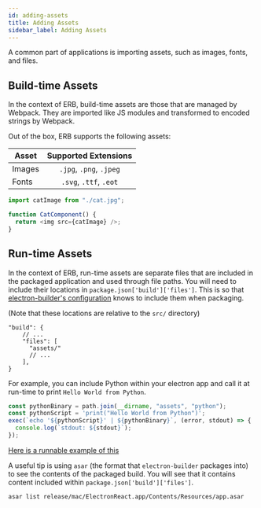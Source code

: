 ```yaml
---
id: adding-assets
title: Adding Assets
sidebar_label: Adding Assets
---
```


A common part of applications is importing assets, such as images, fonts, and files.

## Build-time Assets

In the context of ERB, build-time assets are those that are managed by Webpack. They are imported like JS modules and transformed to encoded strings by Webpack.

Out of the box, ERB supports the following assets:

| Asset  |  Supported Extensions  |
| ------ | :--------------------: |
| Images | `.jpg`, `.png`, `.jpeg` |
| Fonts  | `.svg`, `.ttf`, `.eot` |

```js
import catImage from "./cat.jpg";

function CatComponent() {
  return <img src={catImage} />;
}
```

## Run-time Assets

In the context of ERB, run-time assets are separate files that are included in the packaged application and used through file paths. You will need to include their locations in `package.json['build']['files']`. This is so that [electron-builder's configuration](https://www.electron.build/configuration/contents#files) knows to include them when packaging.

(Note that these locations are relative to the `src/` directory)

```jsonc
"build": {
    // ...
    "files": [
      "assets/"
      // ...
    ],
}
```

For example, you can include Python within your electron app and call it at run-time to print `Hello World from Python`.

```js
const pythonBinary = path.join(__dirname, "assets", "python");
const pythonScript = 'print("Hello World from Python")';
exec(`echo '${pythonScript}' | ${pythonBinary}`, (error, stdout) => {
  console.log(`stdout: ${stdout}`);
});
```

[Here is a runnable example of this](https://github.com/electron-react-boilerplate/examples/commit/d1eddcd0e30ec22edd3fd3900ee3c12e1da4cdba)

A useful tip is using `asar` (the format that `electron-builder` packages into) to see the contents of the packaged build. You will see that it contains content included within `package.json['build']['files']`.

```bash
asar list release/mac/ElectronReact.app/Contents/Resources/app.asar
```
